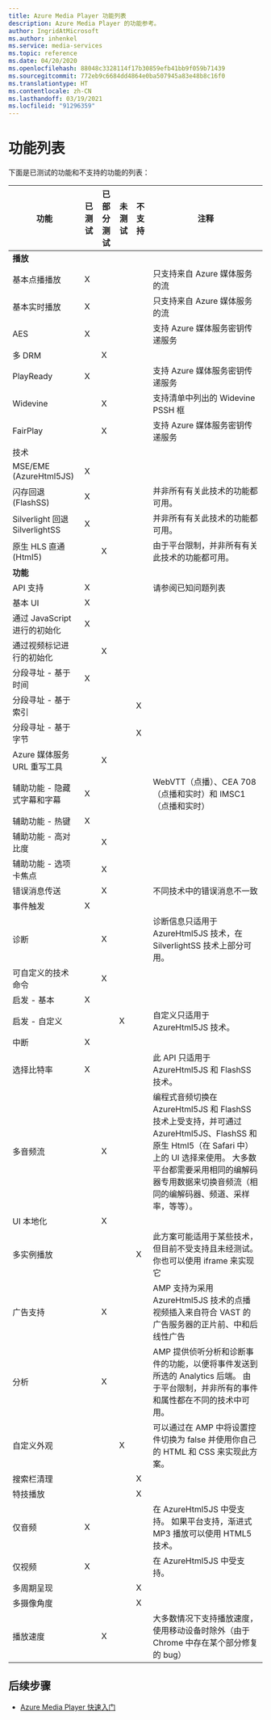 ```yaml
---
title: Azure Media Player 功能列表
description: Azure Media Player 的功能参考。
author: IngridAtMicrosoft
ms.author: inhenkel
ms.service: media-services
ms.topic: reference
ms.date: 04/20/2020
ms.openlocfilehash: 88048c3328114f17b30859efb41bb9f059b71439
ms.sourcegitcommit: 772eb9c6684dd4864e0ba507945a83e48b8c16f0
ms.translationtype: HT
ms.contentlocale: zh-CN
ms.lasthandoff: 03/19/2021
ms.locfileid: "91296359"
---
```

# <a name="feature-list"></a>功能列表 #
下面是已测试的功能和不支持的功能的列表：

| 功能 | 已测试 | 已部分测试 | 未测试 | 不支持 | 注释 |
| ------- | ------ | ---------------- | -------- | ----------- | ----- |
| **播放**                                |        |                  |          |             |                                                                                                                      |
| 基本点播播放                | X      |                  |          |             | 只支持来自 Azure 媒体服务的流                                                                      |
| 基本实时播放                     | X      |                  |          |             | 只支持来自 Azure 媒体服务的流                                                                      |
| AES                                     | X      |                  |          |             | 支持 Azure 媒体服务密钥传递服务                                                                   |
| 多 DRM                               |        | X                |          |             |                                                                                                                      |
| PlayReady                               | X      |                  |          |             | 支持 Azure 媒体服务密钥传递服务                                                                   |
| Widevine                                |        | X                |          |             | 支持清单中列出的 Widevine PSSH 框                                                                    |
| FairPlay                                |        | X                |          |             | 支持 Azure 媒体服务密钥传递服务                                                                   |
| 技术                                   |        |                  |          |             |                                                                                                                      |
| MSE/EME (AzureHtml5JS)                  | X      |                  |          |             |                                                                                                                      |
| 闪存回退 (FlashSS)                | X      |                  |          |             | 并非所有有关此技术的功能都可用。                                                                         |
| Silverlight 回退 SilverlightSS      | X      |                  |          |             | 并非所有有关此技术的功能都可用。                                                                         |
| 原生 HLS 直通 (Html5)         |        | X                |          |             | 由于平台限制，并非所有有关此技术的功能都可用。                                            |
| **功能**                                |        |                  |          |             |                                                                                                                      |
| API 支持                             | X      |                  |          |             | 请参阅已知问题列表                                                                                                |
| 基本 UI                                | X      |                  |          |                                                                                                                                    |
| 通过 JavaScript 进行的初始化       | X      |                  |          |             |                                                                                                                      |
| 通过视频标记进行的初始化        |        | X                |          |             |                                                                                                                      |
| 分段寻址 - 基于时间         | X      |                  |          |             |                                                                                                                      |
| 分段寻址 - 基于索引        |        |                  |          | X           |                                                                                                                      |
| 分段寻址 - 基于字节         |        |                  |          | X           |                                                                                                                      |
| Azure 媒体服务 URL 重写工具       |        | X                |          |             |                                                                                                                      |
| 辅助功能 - 隐藏式字幕和字幕  | X      |                 |          |             |  WebVTT（点播）、CEA 708（点播和实时）和 IMSC1（点播和实时）                                                       |
| 辅助功能 - 热键                 | X      |                  |          |             |                                                                                                                      |
| 辅助功能 - 高对比度           |        | X                |          |             |                                                                                                                      |
| 辅助功能 - 选项卡焦点               |        | X                |          |             |                                                                                                                      |
| 错误消息传送                         |        | X                |          |             | 不同技术中的错误消息不一致                                                                         |
| 事件触发                        | X      |                  |          |             |                                                                                                                      |
| 诊断                             |        | X                |          |             | 诊断信息只适用于 AzureHtml5JS 技术，在 SilverlightSS 技术上部分可用。 |
| 可自定义的技术命令                 |        | X                |          |             |                                                                                                                      |
| 启发 - 基本                      | X      |                  |          |             |                                                                                                                      |
| 启发 - 自定义              |        |                  | X        |             | 自定义只适用于 AzureHtml5JS 技术。                                                          |
| 中断                         | X      |                  |          |             |                                                                                                                      |
| 选择比特率                          | X      |                  |          |             | 此 API 只适用于 AzureHtml5JS 和 FlashSS 技术。                                                    |
| 多音频流                      |        | X                |          |             | 编程式音频切换在 AzureHtml5JS 和 FlashSS 技术上受支持，并可通过 AzureHtml5JS、FlashSS 和原生 Html5（在 Safari 中）上的 UI 选择来使用。  大多数平台都需要采用相同的编解码器专用数据来切换音频流（相同的编解码器、频道、采样率，等等）。 |
| UI 本地化                         |        | X                |          |             |                                                                                                                      |
| 多实例播放                 |        |                  |          | X           | 此方案可能适用于某些技术，但目前不受支持且未经测试。 你也可以使用 iframe 来实现它 |
| 广告支持                             |        | X                |          |             | AMP 支持为采用 AzureHtml5JS 技术的点播视频插入来自符合 VAST 的广告服务器的正片前、中和后线性广告 |
| 分析                               |        | X                |          |             | AMP 提供侦听分析和诊断事件的功能，以便将事件发送到所选的 Analytics 后端。  由于平台限制，并非所有的事件和属性都在不同的技术中可用。                                                                            |
| 自定义外观                            |        |                  | X        |             | 可以通过在 AMP 中将设置控件切换为 false 并使用你自己的 HTML 和 CSS 来实现此方案。           |
| 搜索栏清理                      |        |                  |          | X           |                                                                                                                      |
| 特技播放                              |        |                  |          | X           |                                                                                                                      |
| 仅音频                              | X      |                  |          |           | 在 AzureHtml5JS 中受支持。 如果平台支持，渐进式 MP3 播放可以使用 HTML5 技术。                                                                                                        |
| 仅视频                              | X      |                  |          |           | 在 AzureHtml5JS 中受支持。                                                                                                        |
| 多周期呈现               |        |                  |          | X                                                                                                                                  |
| 多摄像角度                  |        |                  |          | X           |                                                                                                                      |
| 播放速度                          |        | X                |          |             | 大多数情况下支持播放速度，使用移动设备时除外（由于 Chrome 中存在某个部分修复的 bug）                 |

## <a name="next-steps"></a>后续步骤 ##
- [Azure Media Player 快速入门](azure-media-player-quickstart.md)